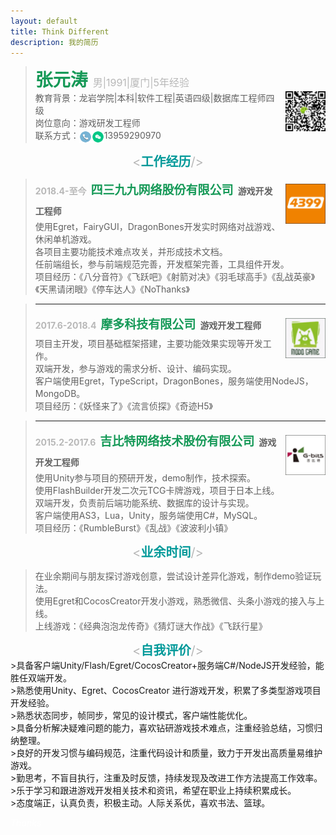 ```yaml
---
layout: default
title: Think Different
description: 我的简历
---
```


><span style="font-size:28px;color:#159957;"><strong>张元涛</strong>&nbsp;<span style="color:#b8b8b8;font-size:16px;">男|1991|厦门|5年经验</span></span><br>
><img  style="float:right; margin-left:0.6em;" src="assets/code.jpg"  width="64" height="64" type="image/jpeg">
>教育背景：龙岩学院|本科|软件工程|英语四级|数据库工程师四级<br>
>岗位意向：游戏研发工程师<br>
>联系方式：<img src="assets/电话2.png"  width="20" height="20" type="image/jpeg" style="vertical-align: middle;"><img src="assets/微信1.png"  width="20" height="20" type="image/jpeg"  style="vertical-align: middle;">13959290970 

<center><span style="font-size:20px;color:#b8b8b8"><<span style="color:#009999"><strong>工作经历</strong></span>/></span></center>

><img style="float:right; margin:0.6em 0 0 0.6em;" src="assets/4399.png"  width="64" height="64" type="image/jpeg">
><strong style="line-height: 2;"><span style="color:#b8b8b8">2018.4-至今</span>&ensp;<span style="font-size: 19px;color:#159957">四三九九网络股份有限公司</span>&ensp;游戏开发工程师</strong><br>
>使用Egret，FairyGUI，DragonBones开发实时网络对战游戏、休闲单机游戏。<br>
>各项目主要功能技术难点攻关，并形成技术文档。<br>
>任前端组长，参与前端规范完善，开发框架完善，工具组件开发。<br>
>项目经历：《八分音符》《飞跃吧》《射箭对决》《羽毛球高手》《乱战英豪》《天黑请闭眼》《停车达人》《NoThanks》

>---
><img style="float:right; margin:0.6em 0 0 0.6em;" src="assets/modo.png"  width="64" height="64" type="image/jpeg">
><strong style="line-height: 2;"><span style="color:#b8b8b8">2017.6-2018.4</span>&ensp;<span style="font-size: 19px;color:#159957">摩多科技有限公司</span>&ensp;游戏开发工程师</strong><br>
>项目主开发，项目基础框架搭建，主要功能效果实现等开发工作。<br>
>双端开发，参与游戏的需求分析、设计、编码实现。<br>
>客户端使用Egret，TypeScript，DragonBones，服务端使用NodeJS，MongoDB。<br>
>项目经历：《妖怪来了》《流言侦探》《奇迹H5》

>---
><img style="float:right; margin:0.6em 0 0 0.6em;" src="assets/gbits.png"  width="64" height="64" type="image/jpeg">
><strong style="line-height: 2;"><span style="color:#b8b8b8">2015.2-2017.6</span>&ensp;<span style="font-size: 19px;color:#159957">吉比特网络技术股份有限公司</span>&ensp;游戏开发工程师</strong><br>
>使用Unity参与项目的预研开发，demo制作，技术探索。<br>
>使用FlashBuilder开发二次元TCG卡牌游戏，项目于日本上线。<br>
>双端开发，负责前后端功能系统、数据库的设计与实现。<br>
>客户端使用AS3，Lua，Unity，服务端使用C#，MySQL。<br>
>项目经历：《RumbleBurst》《乱战》《波波利小镇》

<center><span style="font-size:20px;color:#b8b8b8"><<span style="color:#009999"><strong>业余时间</strong></span>/></span></center>

>在业余期间与朋友探讨游戏创意，尝试设计差异化游戏，制作demo验证玩法。<br>
>使用Egret和CocosCreator开发小游戏，熟悉微信、头条小游戏的接入与上线。<br>
>上线游戏：《经典泡泡龙传奇》《猜灯谜大作战》《飞跃行星》

<center><span style="font-size:20px;color:#b8b8b8"><<span style="color:#009999"><strong>自我评价</strong></span>/></span></center>
>具备客户端Unity/Flash/Egret/CocosCreator+服务端C#/NodeJS开发经验，能胜任双端开发。<br>
>熟悉使用Unity、Egret、CocosCreator 进行游戏开发，积累了多类型游戏项目开发经验。<br>
>熟悉状态同步，帧同步，常见的设计模式，客户端性能优化。<br>
>具备分析解决疑难问题的能力，喜欢钻研游戏技术难点，注重经验总结，习惯归纳整理。<br>
>良好的开发习惯与编码规范，注重代码设计和质量，致力于开发出高质量易维护游戏。<br>
>勤思考，不盲目执行，注重及时反馈，持续发现及改进工作方法提高工作效率。<br>
>乐于学习和跟进游戏开发相关技术和资讯，希望在职业上持续积累成长。<br>
>态度端正，认真负责，积极主动。人际关系优，喜欢书法、篮球。<br>

<p id="botInfo">
<i>
<span style="color:#ffffff">Thanks</span>
</i>
</p>